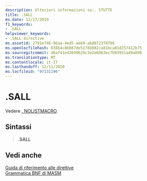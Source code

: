```yaml
---
description: Ulteriori informazioni su:. STUTTE
title: .SALL
ms.date: 12/17/2019
f1_keywords:
- .SALL
helpviewer_keywords:
- .SALL directive
ms.assetid: 2791e746-96aa-4ed5-ae69-abd072378f86
ms.openlocfilehash: 038b4c8b667de5178b982ca81bca81d257412b75
ms.sourcegitcommit: d6af41e42699628c3e2e6063ec7b03931a49a098
ms.translationtype: MT
ms.contentlocale: it-IT
ms.lasthandoff: 12/11/2020
ms.locfileid: "97131196"
---
```

# <a name="sall"></a>.SALL

Vedere [. NOLISTMACRO](dot-nolistmacro.md).

## <a name="syntax"></a>Sintassi

> **.SALL**

## <a name="see-also"></a>Vedi anche

[Guida di riferimento alle direttive](directives-reference.md)\
[Grammatica BNF di MASM](masm-bnf-grammar.md)
